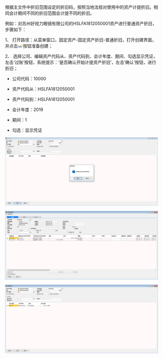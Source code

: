 根据主文件中折旧范围设定的折旧码，按照当地法规对使用中的资产计提折旧。相同会计期间不同的折旧范围会计提不同的折旧。

例如：对苏州好视力眼镜有限公司的HSLFA1812050001资产进行普通资产折旧，步骤如下：

1、 打开路径：从菜单窗口，固定资产-固定资产折旧-普通折旧，打开创建界面，并点击![img](images/yw8.5.1.png)按钮准备创建；

2、 选择公司、编辑资产代码从、资产代码到、会计年度、期间、勾选显示凭证，左击‘过账’按钮，系统提示：‘是否确认开始计提资产折旧’，左击‘确认’按钮，进行折旧；

- 公司代码：10000

- 资产代码从：HSLFA1812050001

- 资产代码到：HSLFA1812050001

- 会计年度：2019

- 期间：1

- 勾选：显示凭证

![img](images/yw8.5.2.png) 

![img](images/yw8.5.3.png)

![img](images/yw8.5.4.png)

